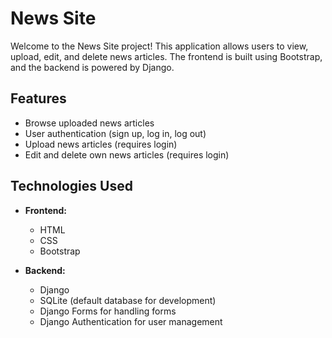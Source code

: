 # News Site

Welcome to the News Site project! This application allows users to view, upload, edit, and delete news articles. The frontend is built using Bootstrap, and the backend is powered by Django.

## Features

- Browse uploaded news articles
- User authentication (sign up, log in, log out)
- Upload news articles (requires login)
- Edit and delete own news articles (requires login)

## Technologies Used

- **Frontend:**
  - HTML
  - CSS
  - Bootstrap

- **Backend:**
  - Django
  - SQLite (default database for development)
  - Django Forms for handling forms
  - Django Authentication for user management


